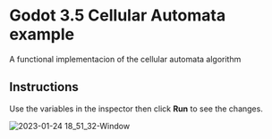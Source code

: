 # Godot 3.5 Cellular Automata example
 A functional implementacion of the cellular automata algorithm



## Instructions

Use the variables in the inspector then click **Run** to see the changes.



![2023-01-24 18_51_32-Window](../../../Pictures/cellular%20automata/2023-01-24%2018_51_32-Window.png)
